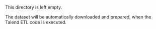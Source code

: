 This directory is left empty.

The dataset will be automatically downloaded and prepared, when the Talend ETL code is executed.